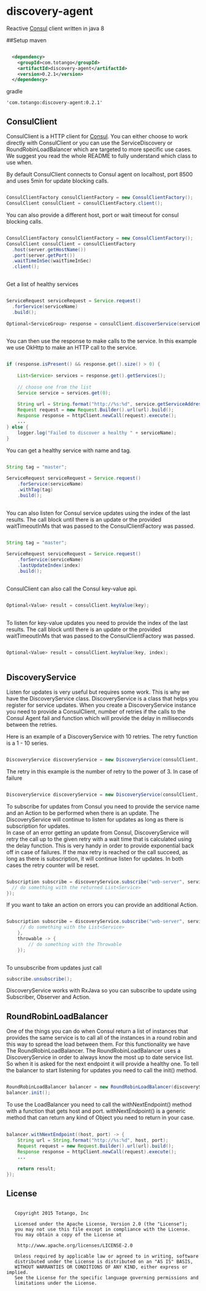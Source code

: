 # discovery-agent

Reactive [Consul](http://www.consul.io) client written in java 8

##Setup
maven
```xml

  <dependency>
    <groupId>com.totango</groupId>
    <artifactId>discovery-agent</artifactId>
    <version>0.2.1</version>
  </dependency>

```
gradle
```
'com.totango:discovery-agent:0.2.1'

```

## ConsulClient
ConsulClient is a HTTP client for [Consul](http://www.consul.io). You can either choose to work directly with ConsulClient or you can use the ServiceDiscovery or RoundRobinLoadBalancer which are targeted to more specific use cases. We suggest you read the whole README to fully understand which class to use when.  

By default ConsulClient connects to Consul agent on localhost, port 8500 and uses 5min for update blocking calls.

```java

ConsulClientFactory consulClientFactory = new ConsulClientFactory();
ConsulClient consulClient = consulClientFactory.client();

```

You can also provide a different host, port or wait timeout for consul blocking calls.

```java

ConsulClientFactory consulClientFactory = new ConsulClientFactory();
ConsulClient consulClient = consulClientFactory
  .host(server.getHostName())
  .port(server.getPort())
  .waitTimeInSec(waitTimeInSec)
  .client();
	
```

Get a list of healthy services

```java

ServiceRequest serviceRequest = Service.request()
  .forService(serviceName)
  .build();
			
Optional<ServiceGroup> response = consulClient.discoverService(serviceRequest);
	
```

You can then use the response to make calls to the service. In this example we use OkHttp to make an HTTP call to the service.

```java

if (response.isPresent() && response.get().size() > 0) {
	
	List<Service> services = response.get().getServices();
		
	// choose one from the list
	Service service = services.get(0);
		
	String url = String.format("http://%s:%d", service.getServiceAddress(), service.getServicePort());
	Request request = new Request.Builder().url(url).build();
	Response response = httpClient.newCall(request).execute();
	...
} else {
	logger.log("Failed to discover a healthy " + serviceName);
}

```

You can get a healthy service with name and tag.

```java

String tag = "master";
	
ServiceRequest serviceRequest = Service.request()
	.forService(serviceName)
	.withTag(tag)
	.build();
		
```

You can also listen for Consul service updates using the index of the last results. The call block until there is an update or the provided waitTimeoutInMs that was passed to the ConsulClientFactory was passed.  

```java

String tag = "master";
	
ServiceRequest serviceRequest = Service.request()
	.forService(serviceName)
	.lastUpdateIndex(index)
	.build();
		
```

ConsulClient can also call the Consul key-value api.
 
 ```java

Optional<Value> result = consulClient.keyValue(key);
	
```

To listen for key-value updates you need to provide the index of the last results. The call block until there is an update or the provided waitTimeoutInMs that was passed to the ConsulClientFactory was passed.

 ```java

Optional<Value> result = consulClient.keyValue(key, index);
	
```

## DiscoveryService
Listen for updates is very useful but requires some work. This is why we have the DiscoveryService class.
DiscoveryService is a class that helps you register for service updates.
When you create a DiscoveryService instance you need to provide a ConsulClient, number of retries if the calls to the Consul Agent fail and function which will provide the delay in milliseconds between the retries.  

Here is an example of a DiscoveryService with 10 retries. The retry function is a 1 - 10 series.
 
```java

DiscoveryService discoveryService = new DiscoveryService(consulClient, 10, i -> i);

```

The retry in this example is the number of retry to the power of 3. In case of failure 

```java

DiscoveryService discoveryService = new DiscoveryService(consulClient, Integer.MAX_VALUE, i -> (int)Math.pow(i, 3), TimeUnit.MILLISECONDS);

```

To subscribe for updates from Consul you need to provide the service name and an Action to be performed when there is an update.
The DiscoveryService will continue to listen for updates as long as there is subscription for updates.  
In case of an error getting an update from Consul, DiscoveryService will retry the call up to the given retry with a wait time that is calculated using the delay function. This is very handy in order to provide exponential back off in case of failures. If the max retry is reached or the call succeed, as long as there is subscription, it will continue listen for updates. In both cases the retry counter will be reset.  

```java

Subscription subscribe = discoveryService.subscribe("web-server", services -> {
  // do something with the returned List<Service>
});

```

If you want to take an action on errors you can provide an additional Action.

```java

Subscription subscribe = discoveryService.subscribe("web-server", services -> {
     // do something with the List<Service>
	},
	throwable -> {
		// do something with the Throwable
	});
  
```

To unsubscribe from updates just call

```java
subscribe.unsubscribe();
```

DiscoveryService works with RxJava so you can subscribe to update using Subscriber, Observer and Action. 

## RoundRobinLoadBalancer
One of the things you can do when Consul return a list of instances that provides the same service is to call all of the instances in a round robin and this way to spread the load between them.
For this functionality we have The RoundRobinLoadBalancer.
The RoundRobinLoadBalancer uses a DiscoveryService in order to always know the most up to date service list. So when it is asked for the next endpoint it will provide a healthy one. To tell the balancer to start listening for updates you need to call the init() method.
 
```java

RoundRobinLoadBalancer balancer = new RoundRobinLoadBalancer(discoveryService, serviceName);
balancer.init();

```

To use the LoadBalancer you need to call the withNextEndpoint() method with a function that gets host and port. withNextEndpoint() is a generic method that can return any kind of Object you need to return in your case.

```java
	
balancer.withNextEndpoint((host, port) -> {
	String url = String.format("http://%s:%d", host, port);
	Request request = new Request.Builder().url(url).build();
	Response response = httpClient.newCall(request).execute();
	...
		
	return result;
});

```



## License

```

   Copyright 2015 Totango, Inc

   Licensed under the Apache License, Version 2.0 (the "License");
   you may not use this file except in compliance with the License.
   You may obtain a copy of the License at

    http://www.apache.org/licenses/LICENSE-2.0

   Unless required by applicable law or agreed to in writing, software
   distributed under the License is distributed on an "AS IS" BASIS,
   WITHOUT WARRANTIES OR CONDITIONS OF ANY KIND, either express or implied.
   See the License for the specific language governing permissions and
   limitations under the License.

```
